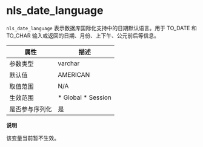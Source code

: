 nls_date_language 
======================================

`nls_date_language` 表示数据库国际化支持中的日期默认语言。用于 TO_DATE 和 TO_CHAR 输入或返回的日期、月份、上下午、公元前后等信息。


| **属性**  |                                                   **描述**                                                   |
|---------|------------------------------------------------------------------------------------------------------------|
| 参数类型    | varchar                                                                                                    |
| 默认值     | AMERICAN                                                                                                   |
| 取值范围    | N/A                                                                                                        |
| 生效范围    | * Global   * Session    |
| 是否参与序列化 | 是                                                                                                          |


**说明**



该变量当前暂不生效。
